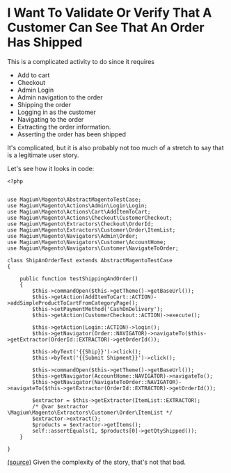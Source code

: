 # I Want To Validate Or Verify That A Customer Can See That An Order Has Shipped

This is a complicated activity to do since it requires

* Add to cart
* Checkout
* Admin Login
* Admin navigation to the order
* Shipping the order
* Logging in as the customer
* Navigating to the order
* Extracting the order information.
* Asserting the order has been shipped

It's complicated, but it is also probably not too much of a stretch to say that is a legitimate user story.

Let's see how it looks in code:

```
<?php


use Magium\Magento\AbstractMagentoTestCase;
use Magium\Magento\Actions\Admin\Login\Login;
use Magium\Magento\Actions\Cart\AddItemToCart;
use Magium\Magento\Actions\Checkout\CustomerCheckout;
use Magium\Magento\Extractors\Checkout\OrderId;
use Magium\Magento\Extractors\Customer\Order\ItemList;
use Magium\Magento\Navigators\Admin\Order;
use Magium\Magento\Navigators\Customer\AccountHome;
use Magium\Magento\Navigators\Customer\NavigateToOrder;

class ShipAnOrderTest extends AbstractMagentoTestCase
{

    public function testShippingAndOrder()
    {
        $this->commandOpen($this->getTheme()->getBaseUrl());
        $this->getAction(AddItemToCart::ACTION)->addSimpleProductToCartFromCategoryPage();
        $this->setPaymentMethod('CashOnDelivery');
        $this->getAction(CustomerCheckout::ACTION)->execute();

        $this->getAction(Login::ACTION)->login();
        $this->getNavigator(Order::NAVIGATOR)->navigateTo($this->getExtractor(OrderId::EXTRACTOR)->getOrderId());

        $this->byText('{{Ship}}')->click();
        $this->byText('{{Submit Shipment}}')->click();

        $this->commandOpen($this->getTheme()->getBaseUrl());
        $this->getNavigator(AccountHome::NAVIGATOR)->navigateTo();
        $this->getNavigator(NavigateToOrder::NAVIGATOR)->navigateTo($this->getExtractor(OrderId::EXTRACTOR)->getOrderId());

        $extractor = $this->getExtractor(ItemList::EXTRACTOR);
        /* @var $extractor \Magium\Magento\Extractors\Customer\Order\ItemList */
        $extractor->extract();
        $products = $extractor->getItems();
        self::assertEquals(1, $products[0]->getQtyShipped());
    }

}
```
[(source)](../examples/Actions/Admin/Order/ShipAnOrderTest.php)
Given the complexity of the story, that's not that bad.